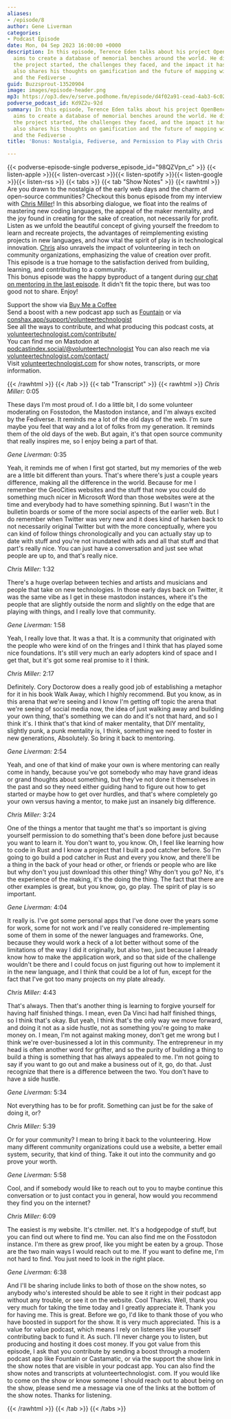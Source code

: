 ```yaml
---
aliases:
- /episode/8
author: Gene Liverman
categories:
- Podcast Episode
date: Mon, 04 Sep 2023 16:00:00 +0000
description: In this episode, Terence Eden talks about his project OpenBenches , which
  aims to create a database of memorial benches around the world. He discusses how
  the project started, the challenges they faced, and the impact it has had. Terence
  also shares his thoughts on gamification and the future of mapping with OpenStreetMap
  and the Fediverse .
guid: Buzzsprout-13520904
image: images/episode-header.png
mp3: https://op3.dev/e/serve.podhome.fm/episode/d4f02a91-cead-4ab3-6c02-08dc1c0c24e3/638416095124301974aa96f070-b41d-45be-8d17-d79cde5c468ev1.mp3
podverse_podcast_id: Kd9Z2u-92d
summary: In this episode, Terence Eden talks about his project OpenBenches , which
  aims to create a database of memorial benches around the world. He discusses how
  the project started, the challenges they faced, and the impact it has had. Terence
  also shares his thoughts on gamification and the future of mapping with OpenStreetMap
  and the Fediverse .
title: 'Bonus: Nostalgia, Fediverse, and Permission to Play with Chris Miller'

---
```

{{< podverse-episode-single podverse_episode_id="98QZVpn_c" >}}
{{< listen-apple >}}{{< listen-overcast >}}{{< listen-spotify >}}{{< listen-google >}}{{< listen-rss >}}
{{< tabs >}}
{{< tab "Show Notes" >}}
{{< rawhtml >}}
Are you drawn to the nostalgia of the early web days and the charm of open-source communities? Checkout this bonus episode from my interview with <a href="https://ctmiller.net/" target="_blank">Chris Miller</a>! In this absorbing dialogue, we float into the realms of mastering new coding languages, the appeal of the maker mentality, and the joy found in creating for the sake of creation, not necessarily for profit.<br />Listen as we unfold the beautiful concept of giving yourself the freedom to learn and recreate projects, the advantages of reimplementing existing projects in new languages, and how vital the spirit of play is in technological innovation. <a href="https://ctmiller.net/" target="_blank">Chris</a> also unravels the impact of volunteering in tech on community organizations, emphasizing the value of creation over profit. This episode is a true homage to the satisfaction derived from building, learning, and contributing to a community.<br />This bonus episode was the happy byproduct of a tangent during <a href="https://www.volunteertechnologist.com/episode/7" target="_blank">our chat on mentoring in the last episode</a>. It didn't fit the topic there, but was too good not to share. Enjoy!<br /> <p>Support the show via <a href="https://www.buymeacoffee.com/genebean" target="_blank">Buy Me a Coffee</a><br />Send a boost with a new podcast app such as <a href="https://fountain.fm/genebean?code=5cb3b5f06a" target="_blank">Fountain</a> or via <a href="https://conshax.app/support/volunteertechnologist" target="_blank">conshax.app/support/volunteertechnologist</a><br />See all the ways to contribute, and what producing this podcast costs, at <a href="https://www.volunteertechnologist.com/contribute/" target="_blank">volunteertechnologist.com/contribute/</a><br />You can find me on Mastodon at <a href="https://podcastindex.social/@volunteertechnologist" target="_blank">podcastindex.social/@volunteertechnologist</a> You can also reach me via <a href="https://www.volunteertechnologist.com/contact/" target="_blank">volunteertechnologist.com/contact/</a><br />Visit <a href="https://www.volunteertechnologist.com/" target="_blank">volunteertechnologist.com</a> for show notes, transcripts, or more information.</p>
{{< /rawhtml >}}
{{< /tab >}}
{{< tab "Transcript" >}}
{{< rawhtml >}}
  <cite>Chris Miller:</cite>
  <time>0:05</time>
  <p>These days I&#39;m most proud of. I do a little bit, I do some volunteer moderating on Fosstodon, the Mastodon instance, and I&#39;m always excited by the Fediverse. It reminds me a lot of the old days of the web. I&#39;m sure maybe you feel that way and a lot of folks from my generation. It reminds them of the old days of the web. But again, it&#39;s that open source community that really inspires me, so I enjoy being a part of that. </p>
  <cite>Gene Liverman:</cite>
  <time>0:35</time>
  <p>Yeah, it reminds me of when I first got started, but my memories of the web are a little bit different than yours. That&#39;s where there&#39;s just a couple years difference, making all the difference in the world. Because for me I remember the GeoCities websites and the stuff that now you could do something much nicer in Microsoft Word than those websites were at the time and everybody had to have something spinning. But I wasn&#39;t in the bulletin boards or some of the more social aspects of the earlier web. But I do remember when Twitter was very new and it does kind of harken back to not necessarily original Twitter but with the more conceptually, where you can kind of follow things chronologically and you can actually stay up to date with stuff and you&#39;re not inundated with ads and all that stuff and that part&#39;s really nice. You can just have a conversation and just see what people are up to, and that&#39;s really nice. </p>
  <cite>Chris Miller:</cite>
  <time>1:32</time>
  <p>There&#39;s a huge overlap between techies and artists and musicians and people that take on new technologies. In those early days back on Twitter, it was the same vibe as I get in these mastodon instances, where it&#39;s the people that are slightly outside the norm and slightly on the edge that are playing with things, and I really love that community. </p>
  <cite>Gene Liverman:</cite>
  <time>1:58</time>
  <p>Yeah, I really love that. It was a that. It is a community that originated with the people who were kind of on the fringes and I think that has played some nice foundations. It&#39;s still very much an early adopters kind of space and I get that, but it&#39;s got some real promise to it I think. </p>
  <cite>Chris Miller:</cite>
  <time>2:17</time>
  <p>Definitely. Cory Doctorow does a really good job of establishing a metaphor for it in his book Walk Away, which I highly recommend. But you know, as in this arena that we&#39;re seeing and I know I&#39;m getting off topic the arena that we&#39;re seeing of social media now, the idea of just walking away and building your own thing, that&#39;s something we can do and it&#39;s not that hard, and so I think it&#39;s. I think that&#39;s that kind of maker mentality, that DIY mentality, slightly punk, a punk mentality is, I think, something we need to foster in new generations, Absolutely. So bring it back to mentoring. </p>
  <cite>Gene Liverman:</cite>
  <time>2:54</time>
  <p>Yeah, and one of that kind of make your own is where mentoring can really come in handy, because you&#39;ve got somebody who may have grand ideas or grand thoughts about something, but they&#39;ve not done it themselves in the past and so they need either guiding hand to figure out how to get started or maybe how to get over hurdles, and that&#39;s where completely go your own versus having a mentor, to make just an insanely big difference. </p>
  <cite>Chris Miller:</cite>
  <time>3:24</time>
  <p>One of the things a mentor that taught me that&#39;s so important is giving yourself permission to do something that&#39;s been done before just because you want to learn it. You don&#39;t want to, you know. Oh, I feel like learning how to code in Rust and I know a project that I built a pod catcher before. So I&#39;m going to go build a pod catcher in Rust and every you know, and there&#39;ll be a thing in the back of your head or other, or friends or people who are like but why don&#39;t you just download this other thing? Why don&#39;t you go? No, it&#39;s the experience of the making, it&#39;s the doing the thing. The fact that there are other examples is great, but you know, go, go play. The spirit of play is so important. </p>
  <cite>Gene Liverman:</cite>
  <time>4:04</time>
  <p>It really is. I&#39;ve got some personal apps that I&#39;ve done over the years some for work, some for not work and I&#39;ve really considered re-implementing some of them in some of the newer languages and frameworks. One, because they would work a heck of a lot better without some of the limitations of the way I did it originally, but also two, just because I already know how to make the application work, and so that side of the challenge wouldn&#39;t be there and I could focus on just figuring out how to implement it in the new language, and I think that could be a lot of fun, except for the fact that I&#39;ve got too many projects on my plate already. </p>
  <cite>Chris Miller:</cite>
  <time>4:43</time>
  <p>That&#39;s always. Then that&#39;s another thing is learning to forgive yourself for having half finished things. I mean, even Da Vinci had half finished things, so I think that&#39;s okay. But yeah, I think that&#39;s the only way we move forward, and doing it not as a side hustle, not as something you&#39;re going to make money on. I mean, I&#39;m not against making money, don&#39;t get me wrong but I think we&#39;re over-businessed a lot in this community. The entrepreneur in my head is often another word for grifter, and so the purity of building a thing to build a thing is something that has always appealed to me. I&#39;m not going to say if you want to go out and make a business out of it, go, do that. Just recognize that there is a difference between the two. You don&#39;t have to have a side hustle. </p>
  <cite>Gene Liverman:</cite>
  <time>5:34</time>
  <p>Not everything has to be for profit. Something can just be for the sake of doing it, or? </p>
  <cite>Chris Miller:</cite>
  <time>5:39</time>
  <p>Or for your community? I mean to bring it back to the volunteering. How many different community organizations could use a website, a better email system, security, that kind of thing. Take it out into the community and go prove your worth. </p>
  <cite>Gene Liverman:</cite>
  <time>5:58</time>
  <p>Cool, and if somebody would like to reach out to you to maybe continue this conversation or to just contact you in general, how would you recommend they find you on the internet? </p>
  <cite>Chris Miller:</cite>
  <time>6:09</time>
  <p>The easiest is my website. It&#39;s ctmiller. net. It&#39;s a hodgepodge of stuff, but you can find out where to find me. You can also find me on the Fosstodon instance. I&#39;m there as grew proof, like you might be eaten by a group. Those are the two main ways I would reach out to me. If you want to define me, I&#39;m not hard to find. You just need to look in the right place. </p>
  <cite>Gene Liverman:</cite>
  <time>6:38</time>
  <p>And I&#39;ll be sharing include links to both of those on the show notes, so anybody who&#39;s interested should be able to see it right in their podcast app without any trouble, or see it on the website. Cool Thanks. Well, thank you very much for taking the time today and I greatly appreciate it. Thank you for having me. This is great. Before we go, I&#39;d like to thank those of you who have boosted in support for the show. It is very much appreciated. This is a value for value podcast, which means I rely on listeners like yourself contributing back to fund it. As such. I&#39;ll never charge you to listen, but producing and hosting it does cost money. If you got value from this episode, I ask that you contribute by sending a boost through a modern podcast app like Fountain or Castamatic, or via the support the show link in the show notes that are visible in your podcast app. You can also find the show notes and transcripts at volunteertechnologist. com. If you would like to come on the show or know someone I should reach out to about being on the show, please send me a message via one of the links at the bottom of the show notes. Thanks for listening. </p>

{{< /rawhtml >}}
{{< /tab >}}
{{< /tabs >}}
